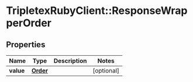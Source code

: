# TripletexRubyClient::ResponseWrapperOrder

## Properties
Name | Type | Description | Notes
------------ | ------------- | ------------- | -------------
**value** | [**Order**](Order.md) |  | [optional] 


